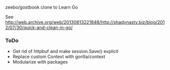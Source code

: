  zeebo/gostbook clone to Learn Go

 See http://web.archive.org/web/20130813221848/http://shadynasty.biz/blog/2012/07/30/quick-and-clean-in-go/

 ### ToDo
- Get rid of httpbuf and make session.Save() explicit
- Replace custom Context with gorilla/context
- Modularize with packages